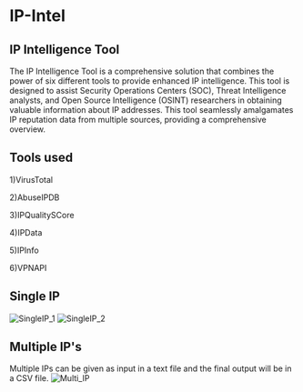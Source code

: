 # IP-Intel

## IP Intelligence Tool 

The IP Intelligence Tool is a comprehensive solution that combines the power of six different tools to provide enhanced IP intelligence. This tool is designed to assist Security Operations Centers (SOC), Threat Intelligence analysts, and Open Source Intelligence (OSINT) researchers in obtaining valuable information about IP addresses. This tool seamlessly amalgamates IP reputation data from multiple sources, providing a comprehensive overview.

## Tools used

1)VirusTotal

2)AbuseIPDB

3)IPQualitySCore

4)IPData

5)IPInfo

6)VPNAPI

## Single IP 
![SingleIP_1](https://github.com/hem675/IP-Intel/assets/76170189/de3dbd46-9a71-4807-be0c-42acd3c6d98d)
![SingleIP_2](https://github.com/hem675/IP-Intel/assets/76170189/3cb3ee96-90a6-4da1-a244-42bbfa74f040)

## Multiple IP's
Multiple IPs can be given as input in a text file and the final output will be in a CSV file.
![Multi_IP](https://github.com/hem675/IP-Intel/assets/76170189/1832e00c-841f-4cd1-b149-e1fa36f69eca)

